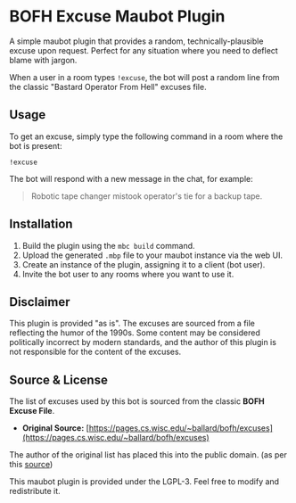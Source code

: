 # BOFH Excuse Maubot Plugin

A simple maubot plugin that provides a random, technically-plausible excuse upon request. Perfect for any situation where you need to deflect blame with jargon.

When a user in a room types `!excuse`, the bot will post a random line from the classic "Bastard Operator From Hell" excuses file.

## Usage

To get an excuse, simply type the following command in a room where the bot is present:
```
!excuse
```

The bot will respond with a new message in the chat, for example:

> Robotic tape changer mistook operator's tie for a backup tape.

## Installation

1.  Build the plugin using the `mbc build` command.
2.  Upload the generated `.mbp` file to your maubot instance via the web UI.
3.  Create an instance of the plugin, assigning it to a client (bot user).
4.  Invite the bot user to any rooms where you want to use it.

## Disclaimer

This plugin is provided "as is". The excuses are sourced from a file reflecting the humor of the 1990s. Some content may be considered politically incorrect by modern standards, and the author of this plugin is not responsible for the content of the excuses.

## Source & License

The list of excuses used by this bot is sourced from the classic **BOFH Excuse File**.

-   **Original Source:** [https://pages.cs.wisc.edu/~ballard/bofh/excuses](https://pages.cs.wisc.edu/~ballard/bofh/excuses)

The author of the original list has placed this into the public domain. (as per this [source](https://metadata.ftp-master.debian.org/changelogs//main/f/fortunes-bofh-excuses/fortunes-bofh-excuses_1.2-3_copyright))

This maubot plugin is provided under the LGPL-3. Feel free to modify and redistribute it.

